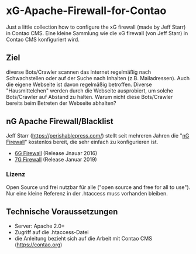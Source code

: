 # xG-Apache-Firewall-for-Contao
Just a little collection how to configure the xG firewall (made by Jeff Starr) in Contao CMS. 
Eine kleine Sammlung wie die xG firewall (von Jeff Starr) in Contao CMS konfiguriert wird.

## Ziel
diverse Bots/Crawler scannen das Internet regelmäßig nach Schwachstellen oder auf der Suche nach Inhalten (z.B. Mailadressen). Auch die eigene Webseite ist davon regelmäßig betroffen. Diverse "Hausmittelchen" werden durch die Webseite ausprobiert, um solche Bots/Crawler auf Abstand zu halten.
Warum nicht diese Bots/Crawler bereits beim Betreten der Webseite abhalten?

## nG Apache Firewall/Blacklist
Jeff Starr (https://perishablepress.com/) stellt seit mehreren Jahren die "[nG Firewall](https://perishablepress.com/tag/ng/)"  kostenlos bereit, die sehr einfach zu konfigurieren ist.
* [6G Firewall](https://perishablepress.com/6g/) (Release Jnauar 2016)
* [7G Firewall](https://perishablepress.com/7g-firewall/) (Release Januar 2019)
### Lizenz
Open Source und frei nutzbar für alle ("open source and free for all to use"). Nur eine kleine Referenz in der .htaccess muss vorhanden bleiben.

## Technische Voraussetzungen
* Server: Apache 2.0+
* Zugriff auf die .htaccess-Datei
* die Anleitung bezieht sich auf die Arbeit mit Contao CMS (https://contao.org)
